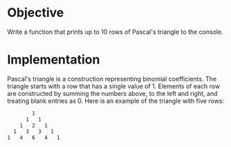 # Objective

Write a function that prints up to 10 rows of Pascal's triangle to the console.

# Implementation

Pascal's triangle is a construction representing  binomial coefficients. The triangle starts with a row that has a single  value of 1. Elements of each row are constructed by summing the numbers above, to the left and right, and treating blank entries as 0. Here is an example of the triangle with five rows:



```markup
        1
      1   1
    1   2   1
  1   3   3   1
1   4   6   4   1
```
